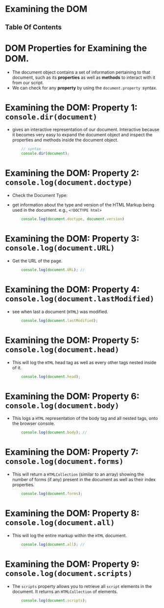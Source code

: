 # Examining the DOM

## Table Of Contents

# DOM Properties for Examining the DOM.
* The document object contains a set of information pertaining to that document, such as its __properties__ as well as __methods__ to interact with it from our script.
*  We can check for any __property__ by using the `document.property `syntax. 

# Examining the DOM: Property 1: `console.dir(document)`
* gives an interactive representation of our document. Interactive because it becomes very easy to expand the document object and inspect the properties and methods inside the document object.

    ```js
        // syntax
        console.dir(document);
    ```

# Examining the DOM: Property 2: `console.log(document.doctype)`
* Check the Document Type:
* get information about the type and version of the HTML Markup being used in the document. e.g., `<!DOCTYPE html>`

    ```js
        console.log(document.doctype, document.version)
    ```

# Examining the DOM: Property 3: `console.log(document.URL)`
* Get the URL of the page.

    ```js
        console.log(document.URL); //
    ```

# Examining the DOM: Property 4: `console.log(document.lastModified)`
* see when last a document (`HTML`) was modified.

    ```js
        console.log(document.lastModified);
    ```

# Examining the DOM: Property 5: `console.log(document.head)`
* This will log the `HTML` head tag as well as every other tags nested inside of it.

    ```js
        console.log(document.head);
    ```

# Examining the DOM: Property 6: `console.log(document.body)`
* This logs a `HTML` representation of the body tag and all nested tags, onto the browser console.

    ```js
        console.log(document.body); //
    ```

# Examining the DOM: Property 7: `console.log(document.forms)`
* This will return a `HTMLCollection` (similar to an array) showing the number of forms (if any) present in the document as well as their index properties.

    ```js
        console.log(document.forms);
    ```

# Examining the DOM: Property 8: `console.log(document.all)`
* This will log the entire markup within the `HTML` document.

    ```js
        console.log(document.all); //
    ```

# Examining the DOM: Property 9: `console.log(document.scripts)`
* The `scripts` property allows you to retrieve all `script` elements in the document. It returns an `HTMLCollection` of elements.

    ```js
        console.log(document.scripts);
    ```